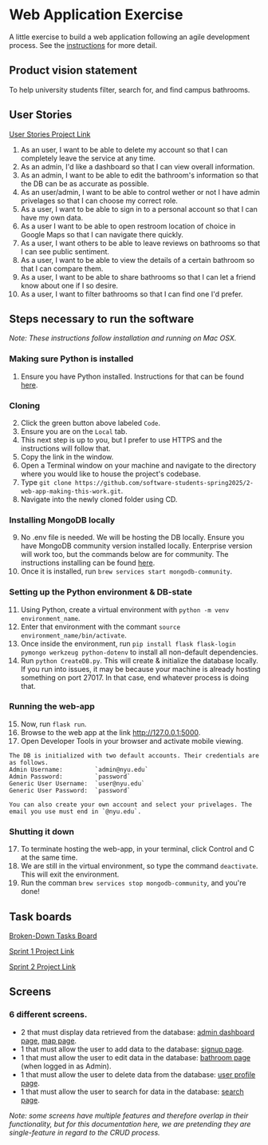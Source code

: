 # Web Application Exercise

A little exercise to build a web application following an agile development process. See the [instructions](instructions.md) for more detail.

## Product vision statement

To help university students filter, search for, and find campus bathrooms.

## User Stories

[User Stories Project Link](https://github.com/orgs/software-students-spring2025/projects/13/views/1)
1. As an user, I want to be able to delete my account so that I can completely leave the service at any time. 
2. As an admin, I'd like a dashboard so that I can view overall information.
3. As an admin, I want to be able to edit the bathroom's information so that the DB can be as accurate as possible.
4. As an user/admin, I want to be able to control wether or not I have admin privelages so that I can choose my correct role.
5. As a user, I want to be able to sign in to a personal account so that I can have my own data.
6. As a user I want to be able to open restroom location of choice in Google Maps so that I can navigate there quickly.
7. As a user, I want others to be able to leave reviews on bathrooms so that I can see public sentiment.
8. As a user, I want to be able to view the details of a certain bathroom so that I can compare them.
9. As a user, I want to be able to share bathrooms so that I can let a friend know about one if I so desire.
10. As a user, I want to filter bathrooms so that I can find one I'd prefer.


## Steps necessary to run the software

*Note: These instructions follow installation and running on Mac OSX.*

### Making sure Python is installed

1. Ensure you have Python installed. Instructions for that can be found [here](https://www.python.org/downloads/).

### Cloning

2. Click the green button above labeled `Code`.
3. Ensure you are on the `Local` tab.
4. This next step is up to you, but I prefer to use HTTPS and the instructions will follow that.
5. Copy the link in the window.
6. Open a Terminal window on your machine and navigate to the directory where you would like to house the project's codebase.
7. Type `git clone https://github.com/software-students-spring2025/2-web-app-making-this-work.git`.
8. Navigate into the newly cloned folder using CD.

### Installing MongoDB locally

9. No .env file is needed. We will be hosting the DB locally. Ensure you have MongoDB community version installed locally. Enterprise version will work too, but the commands below are for community. The instructions installing can be found [here](https://www.mongodb.com/docs/manual/installation/#mongodb-installation-tutorials).
10. Once it is installed, run `brew services start mongodb-community`.

### Setting up the Python environment & DB-state

11. Using Python, create a virtual environment with `python -m venv environment_name`.
12. Enter that environment with the commant `source environment_name/bin/activate`.
13. Once inside the environment, run `pip install flask flask-login pymongo werkzeug python-dotenv` to install all non-default dependencies.
14. Run `python CreateDB.py`. This will create & initialize the database locally. If you run into issues, it may be because your machine is already hosting something on port 27017. In that case, end whatever process is doing that.

### Running the web-app

15. Now, run `flask run`.
16. Browse to the web app at the link http://127.0.0.1:5000.
17. Open Developer Tools in your browser and activate mobile viewing.

```
The DB is initialized with two default accounts. Their credentials are as follows.  
Admin Username:         `admin@nyu.edu`  
Admin Password:         `password`  
Generic User Username:  `user@nyu.edu`  
Generic User Password:  `password`  

You can also create your own account and select your privelages. The email you use must end in `@nyu.edu`.
```

### Shutting it down

17. To terminate hosting the web-app, in your terminal, click Control and C at the same time.
18. We are still in the virtual environment, so type the command `deactivate`. This will exit the environment.
19. Run the comman `brew services stop mongodb-community`, and you're done!
   
## Task boards

[Broken-Down Tasks Board](https://github.com/orgs/software-students-spring2025/projects/36)

[Sprint 1 Project Link](https://github.com/orgs/software-students-spring2025/projects/140/views/1)

[Sprint 2 Project Link](https://github.com/orgs/software-students-spring2025/projects/141/views/1)

## Screens

### 6 different screens.

- 2 that must display data retrieved from the database: [admin dashboard page](http://127.0.0.1:5000/dashboard), [map page](http://127.0.0.1:5000/).
- 1 that must allow the user to add data to the database: [signup page](http://127.0.0.1:5000/signup).
- 1 that must allow the user to edit data in the database: [bathroom page](http://127.0.0.1:5000/bathroom/67c86d2c86ba06887925a9d8) (when logged in as Admin).
- 1 that must allow the user to delete data from the database: [user profile page](http://127.0.0.1:5000/profile).
- 1 that must allow the user to search for data in the database: [search page](http://127.0.0.1:5000/search).

*Note: some screens have multiple features and therefore overlap in their functionality, but for this documentation here, we are pretending they are single-feature in regard to the CRUD process.*
